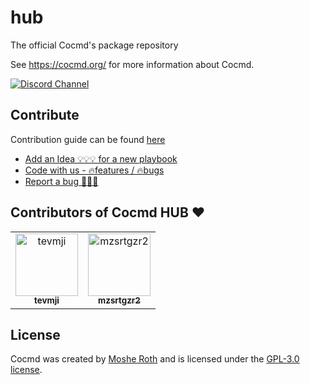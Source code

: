 # hub

The official Cocmd's package repository

See https://cocmd.org/ for more information about Cocmd. 

[![Discord Channel](https://dcbadge.vercel.app/api/server/hKFKTaMKkq/)](https://discord.gg/KqzhTaDn)

## Contribute

Contribution guide can be found [here](https://cocmd.org/docs/contributing)


- [Add an Idea 💡💡💡 for a new playbook](https://github.com/cocmd/hub/issues/new)
- [Code with us - 🔥features / 🔥bugs](https://github.com/cocmd/cocmd/contribute)
- [Report a bug 🐞🧨🐞](https://github.com/cocmd/cocmd/issues/new?assignees=&labels=bug&projects=&template=bug_report.md&title=bug%3A+)


## Contributors of Cocmd HUB ❤️

<!-- readme: contributors -start -->
<table>
<tr>
    <td align="center">
        <a href="https://github.com/tevmji">
            <img src="https://avatars.githubusercontent.com/u/37437346?v=4" width="100;" alt="tevmji"/>
            <br />
            <sub><b>tevmji</b></sub>
        </a>
    </td>
    <td align="center">
        <a href="https://github.com/mzsrtgzr2">
            <img src="https://avatars.githubusercontent.com/u/3530526?v=4" width="100;" alt="mzsrtgzr2"/>
            <br />
            <sub><b>mzsrtgzr2</b></sub>
        </a>
    </td></tr>
</table>
<!-- readme: contributors -end -->

## License
Cocmd was created by [Moshe Roth](https://www.linkedin.com/in/mosherot/)
and is licensed under the [GPL-3.0 license](/LICENSE).

